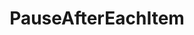 ---
optionsClassName: PauseAfterEachItemOptions
optionsClassFullName: MigrationTools.Enrichers.PauseAfterEachItemOptions
configurationSamples:
- name: defaults
  order: 2
  description: 
  code: There are no defaults! Check the sample for options!
  sampleFor: MigrationTools.Enrichers.PauseAfterEachItemOptions
- name: sample
  order: 1
  description: 
  code: There is no sample, but you can check the classic below for a general feel.
  sampleFor: MigrationTools.Enrichers.PauseAfterEachItemOptions
- name: classic
  order: 3
  description: 
  code: >-
    {
      "$type": "PauseAfterEachItemOptions",
      "Enabled": false,
      "OptionFor": "PauseAfterEachItem",
      "RefName": null
    }
  sampleFor: MigrationTools.Enrichers.PauseAfterEachItemOptions
description: missing XML code comments
className: PauseAfterEachItem
typeName: ProcessorEnrichers
architecture: 
options:
- parameterName: Enabled
  type: Boolean
  description: If enabled this will run this migrator
  defaultValue: true
- parameterName: OptionFor
  type: String
  description: missing XML code comments
  defaultValue: missing XML code comments
- parameterName: RefName
  type: String
  description: For internal use
  defaultValue: missing XML code comments
status: missing XML code comments
processingTarget: missing XML code comments
classFile: src/MigrationTools/Processors/Enrichers/PauseAfterEachItem.cs
optionsClassFile: src/MigrationTools/Processors/Enrichers/PauseAfterEachItemOptions.cs
notes:
  exists: false
  path: docs/Reference/ProcessorEnrichers/PauseAfterEachItem-notes.md
  markdown: ''
topics:
- topic: notes
  path: docs/Reference/ProcessorEnrichers/PauseAfterEachItem-notes.md
  exists: false
  markdown: ''
- topic: introduction
  path: docs/Reference/ProcessorEnrichers/PauseAfterEachItem-introduction.md
  exists: false
  markdown: ''

redirectFrom:
- /Reference/ProcessorEnrichers/PauseAfterEachItemOptions/
layout: reference
toc: true
permalink: /Reference/ProcessorEnrichers/PauseAfterEachItem/
title: PauseAfterEachItem
categories:
- ProcessorEnrichers
- 
topics:
- topic: notes
  path: docs/Reference/ProcessorEnrichers/PauseAfterEachItem-notes.md
  exists: false
  markdown: ''
- topic: introduction
  path: docs/Reference/ProcessorEnrichers/PauseAfterEachItem-introduction.md
  exists: false
  markdown: ''

---